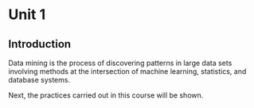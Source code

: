 # Unit 1

## Introduction
Data mining is the process of discovering patterns in large data sets involving methods at the intersection of machine learning, statistics, and database systems.

Next, the practices carried out in this course will be shown.
